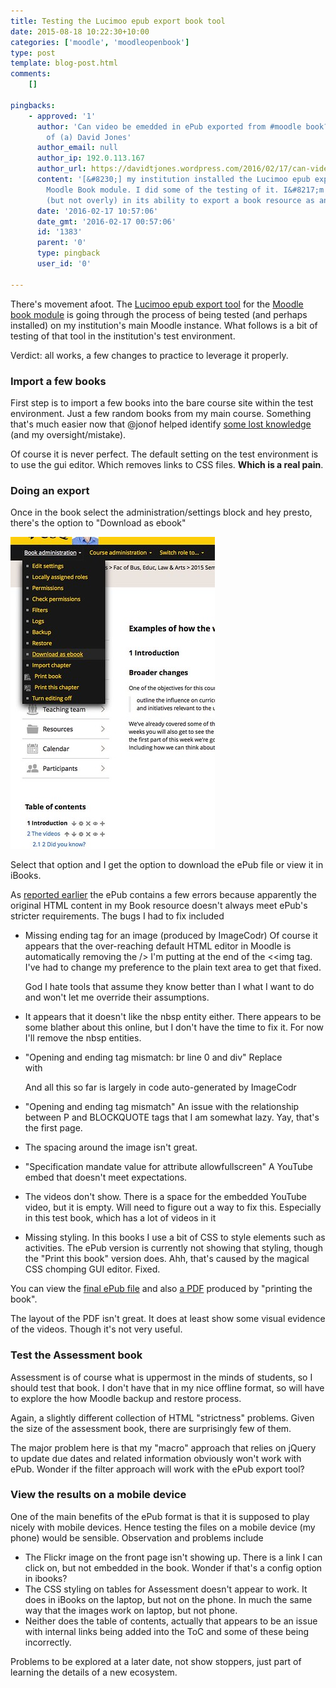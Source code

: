 ```yaml
---
title: Testing the Lucimoo epub export book tool
date: 2015-08-18 10:22:30+10:00
categories: ['moodle', 'moodleopenbook']
type: post
template: blog-post.html
comments:
    []
    
pingbacks:
    - approved: '1'
      author: 'Can video be emedded in ePub exported from #moodle book? &#8211; The Weblog
        of (a) David Jones'
      author_email: null
      author_ip: 192.0.113.167
      author_url: https://davidtjones.wordpress.com/2016/02/17/can-video-be-emedded-in-epub-exported-from-moodle-book/
      content: '[&#8230;] my institution installed the Lucimoo epub export tool for the
        Moodle Book module. I did some of the testing of it. I&#8217;m particularly interested
        (but not overly) in its ability to export a book resource as an [&#8230;]'
      date: '2016-02-17 10:57:06'
      date_gmt: '2016-02-17 00:57:06'
      id: '1383'
      parent: '0'
      type: pingback
      user_id: '0'
    
---
```

There's movement afoot. The [Lucimoo epub export tool](https://moodle.org/plugins/view/booktool_exportepub) for the [Moodle book module](https://docs.moodle.org/28/en/Book_module) is going through the process of being tested (and perhaps installed) on my institution's main Moodle instance. What follows is a bit of testing of that tool in the institution's test environment.

Verdict: all works, a few changes to practice to leverage it properly.

### Import a few books

First step is to import a few books into the bare course site within the test environment. Just a few random books from my main course. Something that's much easier now that @jonof helped identify [some lost knowledge](/blog2/2015/07/18/import-and-the-book-module-a-case-of-knowledge-loss/) (and my oversight/mistake).

Of course it is never perfect. The default setting on the test environment is to use the gui editor. Which removes links to CSS files. **Which is a real pain**.

### Doing an export

Once in the book select the administration/settings block and hey presto, there's the option to "Download as ebook"

[![export](images/20479389760_4d6d9c16b5.jpg)](https://www.flickr.com/photos/david_jones/20479389760/in/dateposted-public/ "export")

Select that option and I get the option to download the ePub file or view it in iBooks.

As [reported earlier](/blog2/2015/06/15/importexport-epubs-into-the-moodle-book-module/) the ePub contains a few errors because apparently the original HTML content in my Book resource doesn't always meet ePub's stricter requirements. The bugs I had to fix included

- Missing ending tag for an image (produced by ImageCodr) Of course it appears that the over-reaching default HTML editor in Moodle is automatically removing the /> I'm putting at the end of the <<img tag. I've had to change my preference to the plain text area to get that fixed.
    
    God I hate tools that assume they know better than I what I want to do and won't let me override their assumptions.
- It appears that it doesn't like the nbsp entity either. There appears to be some blather about this online, but I don't have the time to fix it. For now I'll remove the nbsp entities.
- "Opening and ending tag mismatch: br line 0 and div" Replace <br> with <br />
    
    And all this so far is largely in code auto-generated by ImageCodr
    
- "Opening and ending tag mismatch" An issue with the relationship between P and BLOCKQUOTE tags that I am somewhat lazy. Yay, that's the first page.
- The spacing around the image isn't great.
- "Specification mandate value for attribute allowfullscreen" A YouTube embed that doesn't meet expectations.
- The videos don't show. There is a space for the embedded YouTube video, but it is empty. Will need to figure out a way to fix this. Especially in this test book, which has a lot of videos in it
- Missing styling. In this books I use a bit of CSS to style elements such as activities. The ePub version is currently not showing that styling, though the "Print this book" version does. Ahh, that's caused by the magical CSS chomping GUI editor. Fixed.

You can view the [final ePub file](https://dl.dropboxusercontent.com/u/14025788/MoodleOpenBook/Examples_of_how_the_world_is_changing.epub) and also [a PDF](https://dl.dropboxusercontent.com/u/14025788/MoodleOpenBook/Examples%20of%20how%20the%20world%20is%20changing.pdf) produced by "printing the book".

The layout of the PDF isn't great. It does at least show some visual evidence of the videos. Though it's not very useful.

### Test the Assessment book

Assessment is of course what is uppermost in the minds of students, so I should test that book. I don't have that in my nice offline format, so will have to explore the how Moodle backup and restore process.

Again, a slightly different collection of HTML "strictness" problems. Given the size of the assessment book, there are surprisingly few of them.

The major problem here is that my "macro" approach that relies on jQuery to update due dates and related information obviously won't work with ePub. Wonder if the filter approach will work with the ePub export tool?

### View the results on a mobile device

One of the main benefits of the ePub format is that it is supposed to play nicely with mobile devices. Hence testing the files on a mobile device (my phone) would be sensible. Observation and problems include

- The Flickr image on the front page isn't showing up. There is a link I can click on, but not embedded in the book. Wonder if that's a config option in ibooks?
- The CSS styling on tables for Assessment doesn't appear to work. It does in iBooks on the laptop, but not on the phone. In much the same way that the images work on laptop, but not phone.
- Neither does the table of contents, actually that appears to be an issue with internal links being added into the ToC and some of these being incorrectly.

Problems to be explored at a later date, not show stoppers, just part of learning the details of a new ecosystem.